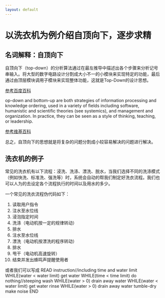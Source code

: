 ```yaml
---
layout: default
---
```


# 以洗衣机为例介绍自顶向下，逐步求精

## 名词解释：自顶向下

自顶向下（top-down）的分析算法通过在最左推导中描述出各个步骤来分析记号串输入。将大型的数字电路设计分割成大小不一的小模块来实现特定的功能，最后通过由顶层模块调用子模块来实现整体功能，这就是Top-Down的设计思想。

[参考百度百科](https://baike.baidu.com/item/%E8%87%AA%E9%A1%B6%E5%90%91%E4%B8%8B/9827072?fr=aladdin)

op-down and bottom-up are both strategies of information processing and knowledge ordering, used in a variety of fields including software, humanistic and scientific theories (see systemics), and management and organization. In practice, they can be seen as a style of thinking, teaching, or leadership. 

[参考维基百科](https://en.wikipedia.org/wiki/Top-down_and_bottom-up_design)

总之，自顶向下的思想就是将复杂的问题分割成小较容易解决的问题进行解决。

## 洗衣机的例子
常见的洗衣机有以下流程：浸洗、洗涤、漂洗、脱水，当我们选择不同的洗涤模式（例如快洗、标准洗、强洗等）时，系统会自动的帮我们制定好洗衣流程。我们也可以人为的去设定各个流程执行的时间以及用水的多少。

一个常见的洗衣流程伪代码如下：
1. 读取用户指令
2. 注水至水位线
3. 浸泡指定时间
4. 洗涤（电动机按一定的规律转动）
5. 排水
6. 注水至水位线
7. 漂洗（电动机按漂洗的程序转动）
8. 排水
9. 甩干（电动机高速旋转）
10. 结束并发出蜂鸣声提醒使用者

或者我们可以写成
READ instruction//including time and water limit
WHILE(water < water limit)
    get water
WHILE(time < time limit)
    do nothing//steeping
wash
WHILE(water > 0)
    drain away water
WHILE(water < water limit)
    get water
rinse
WHILE(water > 0)
    drain away water
tumble-dry
make noise
END





